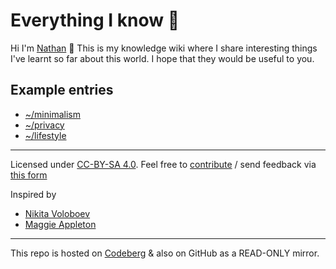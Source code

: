 # Everything I know 🌱

Hi I'm [Nathan](https://polarhive.ml/) 👋 This is my knowledge wiki where I share interesting things I've learnt so far about this world. I hope that they would be useful to you.

## Example entries 

- [~/minimalism](https://codeberg.org/polarhive/knowledge/src/branch/master/minimalism.md)
- [~/privacy](https://codeberg.org/polarhive/knowledge/src/branch/master/privacy.md)
- [~/lifestyle](https://codeberg.org/polarhive/knowledge/src/branch/master/lifestyle.md)

---
Licensed under [CC-BY-SA 4.0](https://creativecommons.org/licenses/by-nc-sa/4.0/). Feel free to [contribute](mailto:polarhive@protonmail.com?subject=garden-entry&body=hey%20i%20found%20a%20cool%20thing%20i'd%20like%20you%20to%20feature%20in%20this%20repo%2C%20but%20don't%20know%20git%20or%20nerdy%20computer%20stuff%20%3A) / send feedback via [this form](https://polarhive.ml/contact/)

Inspired by 
* [Nikita Voloboev](https://wiki.nikitavoloboev.xyz/)
* [Maggie Appleton](https://maggieappleton.com/garden)

---
This repo is hosted on [Codeberg](https://polarhive.ml/knowledge) & also on GitHub as a READ-ONLY mirror.